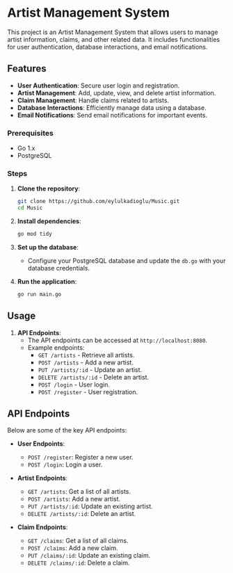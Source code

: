 # Artist Management System

This project is an Artist Management System that allows users to manage artist information, claims, and other related data. It includes functionalities for user authentication, database interactions, and email notifications.

## Features

- **User Authentication**: Secure user login and registration.
- **Artist Management**: Add, update, view, and delete artist information.
- **Claim Management**: Handle claims related to artists.
- **Database Interactions**: Efficiently manage data using a database.
- **Email Notifications**: Send email notifications for important events.

### Prerequisites

- Go 1.x
- PostgreSQL

### Steps

1. **Clone the repository**:
    ```bash
    git clone https://github.com/eylulkadioglu/Music.git
    cd Music
    ```

2. **Install dependencies**:
    ```bash
    go mod tidy
    ```

3. **Set up the database**:
    - Configure your PostgreSQL database and update the `db.go` with your database credentials.

4. **Run the application**:
    ```bash
    go run main.go
    ```

## Usage

1. **API Endpoints**:
    - The API endpoints can be accessed at `http://localhost:8080`.
    - Example endpoints:
        - `GET /artists` - Retrieve all artists.
        - `POST /artists` - Add a new artist.
        - `PUT /artists/:id` - Update an artist.
        - `DELETE /artists/:id` - Delete an artist.
        - `POST /login` - User login.
        - `POST /register` - User registration.

## API Endpoints

Below are some of the key API endpoints:

- **User Endpoints**:
    - `POST /register`: Register a new user.
    - `POST /login`: Login a user.

- **Artist Endpoints**:
    - `GET /artists`: Get a list of all artists.
    - `POST /artists`: Add a new artist.
    - `PUT /artists/:id`: Update an existing artist.
    - `DELETE /artists/:id`: Delete an artist.

- **Claim Endpoints**:
    - `GET /claims`: Get a list of all claims.
    - `POST /claims`: Add a new claim.
    - `PUT /claims/:id`: Update an existing claim.
    - `DELETE /claims/:id`: Delete a claim.


